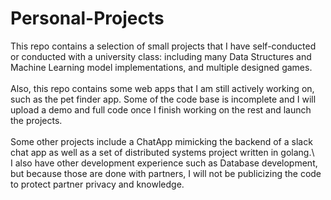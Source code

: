 # Personal-Projects
This repo contains a selection of small projects that I have self-conducted or conducted with a university class: including many Data Structures and Machine Learning model implementations, and multiple designed games.\
\
Also, this repo contains some web apps that I am still actively working on, such as the pet finder app. Some of the code base is incomplete and I will upload a demo and full code once I finish working on the rest and launch the projects.\
\
Some other projects include a ChatApp mimicking the backend of a slack chat app as well as a set of distributed systems project written in golang.\ 
\
I also have other development experience such as Database development, but because those are done with partners, I will not be publicizing the code to protect partner privacy and knowledge.
